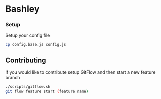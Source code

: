 # Bashley

### Setup
Setup your config file
```bash
cp config.base.js config.js
```

## Contributing
If you would like to contribute setup GitFlow and then start a new feature branch
```bash
./scripts/gitflow.sh
git flow feature start (feature name)
```